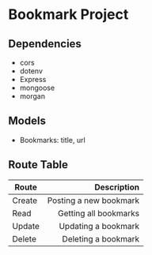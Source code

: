 # Bookmark Project
## Dependencies 

- cors
- dotenv
- Express
- mongoose
- morgan

## Models

- Bookmarks: title, url
## Route Table

| Route         | Description   | 
| ------------- | -------------:| 
| Create      | Posting a new bookmark |
| Read      | Getting all bookmarks |
| Update | Updating a bookmark |
| Delete | Deleting a bookmark |
